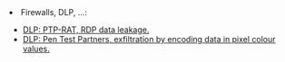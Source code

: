 <html>
<body>
<li>Firewalls, DLP, ...:</li>
	<ul>
		<li><a href="https://github.com/pentestpartners/PTP-RAT">DLP: PTP-RAT, RDP data leakage.<a></li>
		<li><a href="https://www.pentestpartners.com/security-blog/exfiltration-by-encoding-data-in-pixel-colour-values/">DLP: Pen Test Partners, exfiltration by encoding data in pixel colour values.</a></li>
	</ul>
  
  </body>
  </html>
